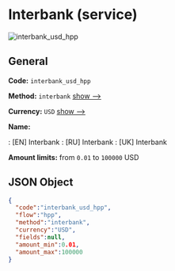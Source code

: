 
# Interbank (service) 
![interbank_usd_hpp](https://static.openfintech.io/payment_methods/interbank_usd_hpp/logo.svg?w=400&c=v0.59.26#w200)  

## General 
 
**Code:** `interbank_usd_hpp` 
 
**Method:** `interbank` 
 [show -->](/payment-methods/interbank/) 
 
**Currency:** `USD` [show -->](/currencies/USD/) 
 
**Name:** 
 
:	[EN] Interbank 
:	[RU] Interbank 
:	[UK] Interbank 
 
**Amount limits:** from `0.01` to `100000` USD 

## JSON Object 

```json
{
  "code":"interbank_usd_hpp",
  "flow":"hpp",
  "method":"interbank",
  "currency":"USD",
  "fields":null,
  "amount_min":0.01,
  "amount_max":100000
}
```  
